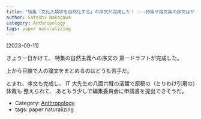 ```yaml
---
title: "特集「文化人類学を自然化する」の序文が完成した！ ---特集や論文集の序文はがらじゃない・・・"
author: Satoshi Nakagawa
category: Anthropology
tags: paper naturalizing
---
```


[2023-09-11]  
 
きょう一日かけて、
特集の自然主義への序文の
第一ドラフトが完成した。

 上から目線で人の論文をまとめるのはどうも苦手だ。

 とまれ、序文も完成し、
IT 大先生の八面六臂の活躍で原稿の（とりわけ引用の）体裁も
整えられて、
あともう少しで編集委員会に申請書を提出できそうだ。

- Category: [Anthropology](categories.html#Anthropology)
- tags: paper naturalizing
